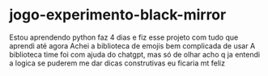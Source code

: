 # jogo-experimento-black-mirror
Estou aprendendo python faz 4 dias e fiz esse projeto com tudo que aprendi até agora
Achei a biblioteca de emojis bem complicada de usar
A biblioteca time foi com ajuda do chatgpt, mas só de olhar acho q ja entendi a logica
se puderem me dar dicas construtivas eu ficaria mt feliz
